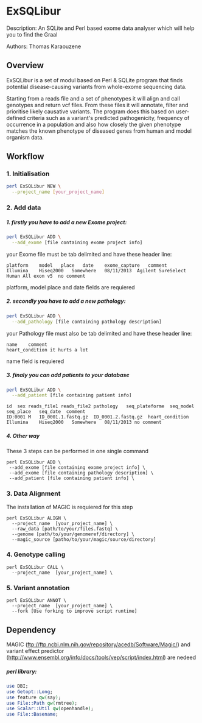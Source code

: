 # ExSQLibur

Description: An SQLite and Perl based exome data analyser which will help you to find the Graal

Authors: Thomas Karaouzene

## Overview
ExSQLibur is a set of modul based on Perl & SQLite program that finds potential disease-causing variants from whole-exome sequencing data.

Starting from a reads file and a set of phenotypes it will align and call genotypes and return vcf files.
From these files it will annotate, filter and prioritise likely causative variants. The program does this based on user-defined criteria such as a variant's predicted pathogenicity, frequency of occurrence in a population and also how closely the given phenotype matches the known phenotype of diseased genes from human and model organism data.

## Workflow

### 1. Initialisation

```sh 
perl ExSQLibur NEW \
  --project_name [your_project_name] 
```

### 2. Add data

##### 1. firstly you have to add a new Exome project:

```sh 
perl ExSQLibur ADD \
  --add_exome [file containing exome project info]
```
your Exome file must be tab delimited and have these header line: 

```
platform	model	place	date	exome_capture	comment
Illumina	Hiseq2000	Somewhere	08/11/2013  Agilent SureSelect Human All exon v5  no comment
```
platform, model place and date fields are requiered

##### 2. secondly you have to add a new pathology:

```sh 
perl ExSQLibur ADD \
  --add_pathology [file containing pathology description]
```
your Pathology file must also be tab delimited and have these header line:

```
name	comment
heart_condition it hurts a lot
```
name field is requiered

##### 3. finaly you can add patients to your database

```sh 
perl ExSQLibur ADD \
  --add_patient [file containing patient info]
```
```
id	sex	reads_file1	reads_file2 pathology	seq_plateforme	seq_model	seq_place	seq_date  comment
ID:0001	M	ID_0001.1.fastq.gz	ID_0001.2.fastq.gz	heart_condition Illumina	Hiseq2000	Somewhere	08/11/2013 no comment
```
##### 4. Other way

These 3 steps can be performed in one single command 

 ```
 perl ExSQLibur ADD \
  --add_exome [file containing exome project info] \
  --add_exome [file containing pathology description] \
  --add_patient [file containing patient info] \
 ```

### 3. Data Alignment

The installation of MAGIC is requiered for this step

```
perl ExSQLibur ALIGN \
  --project_name  [your_project_name] \ 
  --raw_data [path/to/your/files.fastq] \
  --genome [path/to/your/genomeref/directory] \
  --magic_source [patho/to/your/magic/source/directory]
```


### 4. Genotype calling

```
perl ExSQLibur CALL \
  --project_name  [your_project_name] \ 
```
### 5. Variant annotation

```
perl ExSQLibur ANNOT \
  --project_name  [your_project_name] \ 
  --fork [Use forking to improve script runtime]
```

## Dependency 

MAGIC (ftp://ftp.ncbi.nlm.nih.gov/repository/acedb/Software/Magic/) and variant effect predictor (http://www.ensembl.org/info/docs/tools/vep/script/index.html) are nedeed

##### perl library:

```perl
use DBI;
use Getopt::Long;
use feature qw(say);
use File::Path qw(rmtree);
use Scalar::Util qw(openhandle);
use File::Basename;
```





